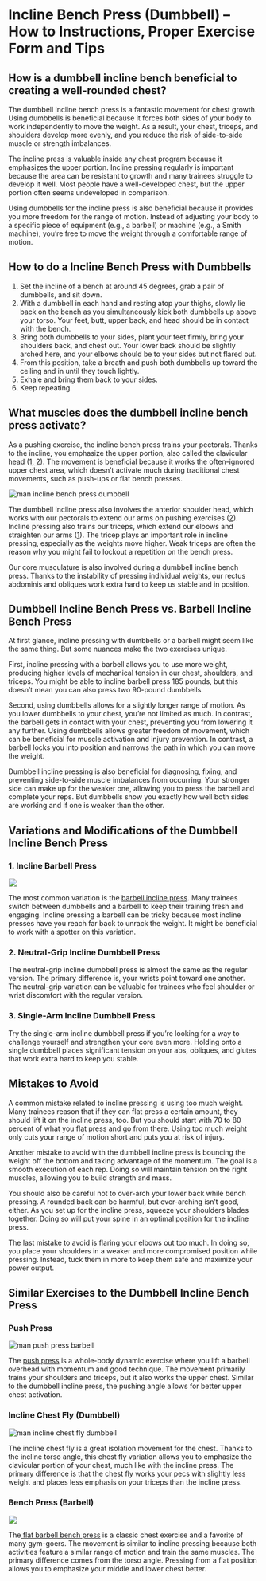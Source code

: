 # Incline Bench Press (Dumbbell) – How to Instructions, Proper Exercise Form and Tips

## How is a dumbbell incline bench beneficial to creating a well-rounded chest?

The dumbbell incline bench press is a fantastic movement for chest growth. Using dumbbells is beneficial because it forces both sides of your body to work independently to move the weight. As a result, your chest, triceps, and shoulders develop more evenly, and you reduce the risk of side-to-side muscle or strength imbalances.

The incline press is valuable inside any chest program because it emphasizes the upper portion. Incline pressing regularly is important because the area can be resistant to growth and many trainees struggle to develop it well. Most people have a well-developed chest, but the upper portion often seems undeveloped in comparison.

Using dumbbells for the incline press is also beneficial because it provides you more freedom for the range of motion. Instead of adjusting your body to a specific piece of equipment (e.g., a barbell) or machine (e.g., a Smith machine), you’re free to move the weight through a comfortable range of motion.

## How to do a Incline Bench Press with Dumbbells 

  1. Set the incline of a bench at around 45 degrees, grab a pair of dumbbells, and sit down.
  2. With a dumbbell in each hand and resting atop your thighs, slowly lie back on the bench as you simultaneously kick both dumbbells up above your torso. Your feet, butt, upper back, and head should be in contact with the bench.
  3. Bring both dumbbells to your sides, plant your feet firmly, bring your shoulders back, and chest out. Your lower back should be slightly arched here, and your elbows should be to your sides but not flared out.
  4. From this position, take a breath and push both dumbbells up toward the ceiling and in until they touch lightly.
  5. Exhale and bring them back to your sides.
  6. Keep repeating.

## What muscles does the dumbbell incline bench press activate?

As a pushing exercise, the incline bench press trains your pectorals. Thanks to the incline, you emphasize the upper portion, also called the clavicular head ([1](https://www.ncbi.nlm.nih.gov/pmc/articles/PMC7579505/),[ 2](https://pubmed.ncbi.nlm.nih.gov/25799093/)). The movement is beneficial because it works the often-ignored upper chest area, which doesn’t activate much during traditional chest movements, such as push-ups or flat bench presses.

![man incline bench press dumbbell](data:image/gif;base64,R0lGODlhAQABAAAAACH5BAEKAAEALAAAAAABAAEAAAICTAEAOw==)![man incline bench press dumbbell](https://www.hevyapp.com/wp-content/uploads/DSC03426-edited-1.jpg)

The dumbbell incline press also involves the anterior shoulder head, which works with our pectorals to extend our arms on pushing exercises ([2](https://pubmed.ncbi.nlm.nih.gov/25799093/)). Incline pressing also trains our triceps, which extend our elbows and straighten our arms ([1](https://www.ncbi.nlm.nih.gov/pmc/articles/PMC7579505/)). The tricep plays an important role in incline pressing, especially as the weights move higher. Weak triceps are often the reason why you might fail to lockout a repetition on the bench press.

Our core musculature is also involved during a dumbbell incline bench press. Thanks to the instability of pressing individual weights, our rectus abdominis and obliques work extra hard to keep us stable and in position.

## Dumbbell Incline Bench Press vs. Barbell Incline Bench Press 

At first glance, incline pressing with dumbbells or a barbell might seem like the same thing. But some nuances make the two exercises unique. 

First, incline pressing with a barbell allows you to use more weight, producing higher levels of mechanical tension in our chest, shoulders, and triceps. You might be able to incline barbell press 185 pounds, but this doesn’t mean you can also press two 90-pound dumbbells.

Second, using dumbbells allows for a slightly longer range of motion. As you lower dumbbells to your chest, you’re not limited as much. In contrast, the barbell gets in contact with your chest, preventing you from lowering it any further. Using dumbbells allows greater freedom of movement, which can be beneficial for muscle activation and injury prevention. In contrast, a barbell locks you into position and narrows the path in which you can move the weight.

Dumbbell incline pressing is also beneficial for diagnosing, fixing, and preventing side-to-side muscle imbalances from occurring. Your stronger side can make up for the weaker one, allowing you to press the barbell and complete your reps. But dumbbells show you exactly how well both sides are working and if one is weaker than the other.

## Variations and Modifications of the Dumbbell Incline Bench Press 

### 1\. Incline Barbell Press

![](data:image/gif;base64,R0lGODlhAQABAAAAACH5BAEKAAEALAAAAAABAAEAAAICTAEAOw==)![](https://www.hevyapp.com/wp-content/uploads/DSC04206-1024x683.jpg)

The most common variation is the [barbell incline press](https://www.hevyapp.com/exercises/how-to-incline-bench-press-barbell/). Many trainees switch between dumbbells and a barbell to keep their training fresh and engaging. Incline pressing a barbell can be tricky because most incline presses have you reach far back to unrack the weight. It might be beneficial to work with a spotter on this variation.

### 2\. Neutral-Grip Incline Dumbbell Press

The neutral-grip incline dumbbell press is almost the same as the regular version. The primary difference is, your wrists point toward one another. The neutral-grip variation can be valuable for trainees who feel shoulder or wrist discomfort with the regular version.

### 3\. Single-Arm Incline Dumbbell Press

Try the single-arm incline dumbbell press if you’re looking for a way to challenge yourself and strengthen your core even more. Holding onto a single dumbbell places significant tension on your abs, obliques, and glutes that work extra hard to keep you stable. 

## Mistakes to Avoid

A common mistake related to incline pressing is using too much weight. Many trainees reason that if they can flat press a certain amount, they should lift it on the incline press, too. But you should start with 70 to 80 percent of what you flat press and go from there. Using too much weight only cuts your range of motion short and puts you at risk of injury.

Another mistake to avoid with the dumbbell incline press is bouncing the weight off the bottom and taking advantage of the momentum. The goal is a smooth execution of each rep. Doing so will maintain tension on the right muscles, allowing you to build strength and mass.

You should also be careful not to over-arch your lower back while bench pressing. A rounded back can be harmful, but over-arching isn’t good, either. As you set up for the incline press, squeeze your shoulders blades together. Doing so will put your spine in an optimal position for the incline press.

The last mistake to avoid is flaring your elbows out too much. In doing so, you place your shoulders in a weaker and more compromised position while pressing. Instead, tuck them in more to keep them safe and maximize your power output.

## Similar Exercises to the Dumbbell Incline Bench Press 

### Push Press

![man push press barbell](data:image/gif;base64,R0lGODlhAQABAAAAACH5BAEKAAEALAAAAAABAAEAAAICTAEAOw==)![man push press barbell](https://www.hevyapp.com/wp-content/uploads/DSC03543-1024x683.jpg)

The [push press](https://www.hevyapp.com/exercises/how-to-push-press/) is a whole-body dynamic exercise where you lift a barbell overhead with momentum and good technique. The movement primarily trains your shoulders and triceps, but it also works the upper chest. Similar to the dumbbell incline press, the pushing angle allows for better upper chest activation.

### Incline Chest Fly (Dumbbell)

![man incline chest fly dumbbell](data:image/gif;base64,R0lGODlhAQABAAAAACH5BAEKAAEALAAAAAABAAEAAAICTAEAOw==)![man incline chest fly dumbbell](https://www.hevyapp.com/wp-content/uploads/DSC03416-1024x683.jpg)

The incline chest fly is a great isolation movement for the chest. Thanks to the incline torso angle, this chest fly variation allows you to emphasize the clavicular portion of your chest, much like with the incline press. The primary difference is that the chest fly works your pecs with slightly less weight and places less emphasis on your triceps than the incline press.

### Bench Press (Barbell)

![](data:image/gif;base64,R0lGODlhAQABAAAAACH5BAEKAAEALAAAAAABAAEAAAICTAEAOw==)![](https://www.hevyapp.com/wp-content/uploads/DSC04184-1024x683.jpg)

The[ flat barbell bench press](https://www.hevyapp.com/exercises/how-to-bench-press-barbell/) is a classic chest exercise and a favorite of many gym-goers. The movement is similar to incline pressing because both activities feature a similar range of motion and train the same muscles. The primary difference comes from the torso angle. Pressing from a flat position allows you to emphasize your middle and lower chest better.